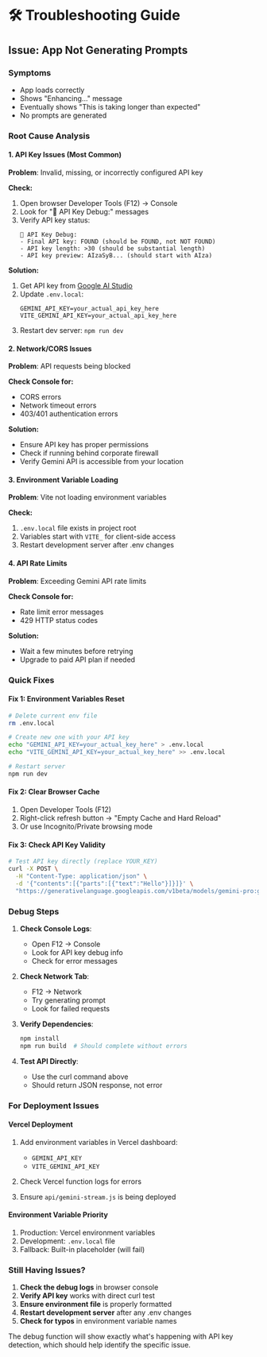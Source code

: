 # 🛠️ Troubleshooting Guide

## Issue: App Not Generating Prompts

### Symptoms
- App loads correctly
- Shows "Enhancing..." message
- Eventually shows "This is taking longer than expected"
- No prompts are generated

### Root Cause Analysis

#### 1. **API Key Issues** (Most Common)
**Problem**: Invalid, missing, or incorrectly configured API key

**Check:**
1. Open browser Developer Tools (F12) → Console
2. Look for "🔑 API Key Debug:" messages
3. Verify API key status:
   ```
   🔑 API Key Debug:
   - Final API key: FOUND (should be FOUND, not NOT FOUND)
   - API key length: >30 (should be substantial length)
   - API key preview: AIzaSyB... (should start with AIza)
   ```

**Solution:**
1. Get API key from [Google AI Studio](https://makersuite.google.com/app/apikey)
2. Update `.env.local`:
   ```
   GEMINI_API_KEY=your_actual_api_key_here
   VITE_GEMINI_API_KEY=your_actual_api_key_here
   ```
3. Restart dev server: `npm run dev`

#### 2. **Network/CORS Issues**
**Problem**: API requests being blocked

**Check Console for:**
- CORS errors
- Network timeout errors
- 403/401 authentication errors

**Solution:**
- Ensure API key has proper permissions
- Check if running behind corporate firewall
- Verify Gemini API is accessible from your location

#### 3. **Environment Variable Loading**
**Problem**: Vite not loading environment variables

**Check:**
1. `.env.local` file exists in project root
2. Variables start with `VITE_` for client-side access
3. Restart development server after .env changes

#### 4. **API Rate Limits**
**Problem**: Exceeding Gemini API rate limits

**Check Console for:**
- Rate limit error messages
- 429 HTTP status codes

**Solution:**
- Wait a few minutes before retrying
- Upgrade to paid API plan if needed

### Quick Fixes

#### Fix 1: Environment Variables Reset
```bash
# Delete current env file
rm .env.local

# Create new one with your API key
echo "GEMINI_API_KEY=your_actual_key_here" > .env.local
echo "VITE_GEMINI_API_KEY=your_actual_key_here" >> .env.local

# Restart server
npm run dev
```

#### Fix 2: Clear Browser Cache
1. Open Developer Tools (F12)
2. Right-click refresh button → "Empty Cache and Hard Reload"
3. Or use Incognito/Private browsing mode

#### Fix 3: Check API Key Validity
```bash
# Test API key directly (replace YOUR_KEY)
curl -X POST \
  -H "Content-Type: application/json" \
  -d '{"contents":[{"parts":[{"text":"Hello"}]}]}' \
  "https://generativelanguage.googleapis.com/v1beta/models/gemini-pro:generateContent?key=YOUR_KEY"
```

### Debug Steps

1. **Check Console Logs**:
   - Open F12 → Console
   - Look for API key debug info
   - Check for error messages

2. **Check Network Tab**:
   - F12 → Network
   - Try generating prompt
   - Look for failed requests

3. **Verify Dependencies**:
   ```bash
   npm install
   npm run build  # Should complete without errors
   ```

4. **Test API Directly**:
   - Use the curl command above
   - Should return JSON response, not error

### For Deployment Issues

#### Vercel Deployment
1. Add environment variables in Vercel dashboard:
   - `GEMINI_API_KEY`
   - `VITE_GEMINI_API_KEY`

2. Check Vercel function logs for errors

3. Ensure `api/gemini-stream.js` is being deployed

#### Environment Variable Priority
1. Production: Vercel environment variables
2. Development: `.env.local` file
3. Fallback: Built-in placeholder (will fail)

### Still Having Issues?

1. **Check the debug logs** in browser console
2. **Verify API key** works with direct curl test
3. **Ensure environment file** is properly formatted
4. **Restart development server** after any .env changes
5. **Check for typos** in environment variable names

The debug function will show exactly what's happening with API key detection, which should help identify the specific issue.
